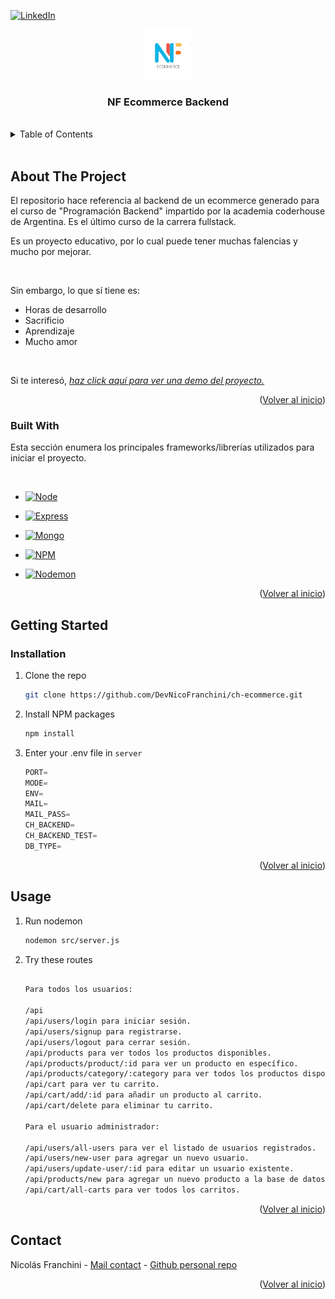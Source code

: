 <a name="readme-top"></a>

[![LinkedIn][linkedin-shield]][linkedin-url]

<!-- PROJECT LOGO -->
<div align="center">
  <a href="https://github.com/DevNicoFranchini/ch-ecommerce">
    <img src="./server/src/public/imgs/logo.png" alt="Logo" width="80" height="80">
  </a>
  <h3 align="center">NF Ecommerce Backend</h3>
</div>

<br>

<!-- TABLE OF CONTENTS -->
<details>
  <summary>Table of Contents</summary>
  <br>
  <ol>
    <li><a href="#about-the-project">About The Project</a></li>
    <li><a href="#getting-started">Getting Started</a></li>
    <li><a href="#installation">Installation</a></li>
    <li><a href="#usage">Usage</a></li>
    <li><a href="#contact">Contact</a></li>
  </ol>
</details>

<br>

<!-- ABOUT THE PROJECT -->

## About The Project

El repositorio hace referencia al backend de un ecommerce generado para el curso de "Programación Backend" impartido por la academia coderhouse de Argentina. Es el último curso de la carrera fullstack.

Es un proyecto educativo, por lo cual puede tener muchas falencias y mucho por mejorar.

<br>

Sin embargo, lo que sí tiene es:

- Horas de desarrollo
- Sacrificio
- Aprendizaje
- Mucho amor

<br>

Si te interesó, _[haz click aquí para ver una demo del proyecto.](https://ch-ecommerce-production.up.railway.app/)_

<p align="right">(<a href="#readme-top">Volver al inicio</a>)</p>

### Built With

Esta sección enumera los principales frameworks/librerías utilizados para iniciar el proyecto.

<br>

- [![Node][node.js]][node-url]

- [![Express][express.js]][express-url]

- [![Mongo][mongo.js]][mongo-url]

- [![NPM][npm.js]][npm-url]

- [![Nodemon][nodemon.js]][nodemon-url]

<p align="right">(<a href="#readme-top">Volver al inicio</a>)</p>

<!-- GETTING STARTED -->

## Getting Started

### Installation

1. Clone the repo
   ```sh
   git clone https://github.com/DevNicoFranchini/ch-ecommerce.git
   ```
2. Install NPM packages
   ```sh
   npm install
   ```
3. Enter your .env file in `server`
   ```js
   PORT=
   MODE=
   ENV=
   MAIL=
   MAIL_PASS=
   CH_BACKEND=
   CH_BACKEND_TEST=
   DB_TYPE=
   ```

<p align="right">(<a href="#readme-top">Volver al inicio</a>)</p>

<!-- USAGE EXAMPLES -->

## Usage

1. Run nodemon
   ```sh
   nodemon src/server.js
   ```
2. Try these routes

   ```sh

   Para todos los usuarios:

   /api
   /api/users/login para iniciar sesión.
   /api/users/signup para registrarse.
   /api/users/logout para cerrar sesión.
   /api/products para ver todos los productos disponibles.
   /api/products/product/:id para ver un producto en específico.
   /api/products/category/:category para ver todos los productos disponibles en la categoría.
   /api/cart para ver tu carrito.
   /api/cart/add/:id para añadir un producto al carrito.
   /api/cart/delete para eliminar tu carrito.

   Para el usuario administrador:

   /api/users/all-users para ver el listado de usuarios registrados.
   /api/users/new-user para agregar un nuevo usuario.
   /api/users/update-user/:id para editar un usuario existente.
   /api/products/new para agregar un nuevo producto a la base de datos.
   /api/cart/all-carts para ver todos los carritos.
   ```

<p align="right">(<a href="#readme-top">Volver al inicio</a>)</p>

<!-- CONTACT -->

## Contact

Nicolás Franchini - [Mail contact](mailto:devnicolasfranchini@gmail.com) - [Github personal repo](https://github.com/DevNicoFranchini/)

<p align="right">(<a href="#readme-top">Volver al inicio</a>)</p>

<!-- MARKDOWN LINKS & IMAGES -->

[linkedin-shield]: https://img.shields.io/badge/-LinkedIn-black.svg?style=for-the-badge&logo=linkedin&colorB=555
[linkedin-url]: https://www.linkedin.com/in/dev-nicolas-franchini/
[node.js]: https://img.shields.io/badge/-NodeJs-black.svg?style=for-the-badge&logo=nodedotjs&colorB=555
[node-url]: https://nodejs.org/en
[nodemon.js]: https://img.shields.io/badge/-Nodemon-black.svg?style=for-the-badge&logo=nodemon&colorB=555
[nodemon-url]: https://nodemon.io/
[npm.js]: https://img.shields.io/badge/-npm-black.svg?style=for-the-badge&logo=npm&colorB=555
[npm-url]: https://www.npmjs.com/
[express.js]: https://img.shields.io/badge/-ExpressJs-black.svg?style=for-the-badge&logo=express&colorB=555
[express-url]: https://expressjs.com/es/
[mongo.js]: https://img.shields.io/badge/-Mongo%20DB-black.svg?style=for-the-badge&logo=mongodb&colorB=555
[mongo-url]: https://www.mongodb.com/
